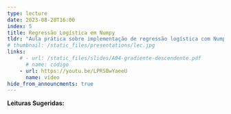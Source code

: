 ```yaml
---
type: lecture
date: 2023-08-28T16:00
index: 5
title: Regressão Logística em Numpy
tldr: "Aula prática sobre implementação de regressão logística com Numpy."
# thumbnail: /static_files/presentations/lec.jpg
links: 
    # - url: /static_files/slides/A04-gradiente-descendente.pdf
      # name: código
    - url: https://youtu.be/LPRSBwYaeeU
      name: vídeo
hide_from_announcments: true
---
```

**Leituras Sugeridas:**
